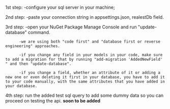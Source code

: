 1st step: -configure your sql server in your machine;


2nd step: -paste your connection string in appsettings.json, realestDb field.


3rd step: -open your NuGet Package Manage Console and run "update-database" command.
          
          -we are using both "code first" and "database first or reverse engineering" approaches.
          
          -if you change any field in your models in your code, make sure to add a migration for that by running "add-migration 'AddedNewField' " and then "update-database".
          
          -if you change a field, whether an attribute of it or adding a new one or even deleting it first in your database, you have to add it to your code manually, with the same attributes that you have added in your database.
          

4th step: run the added test sql query to add some dummy data so you can proceed on testing the api. **soon to be added**
